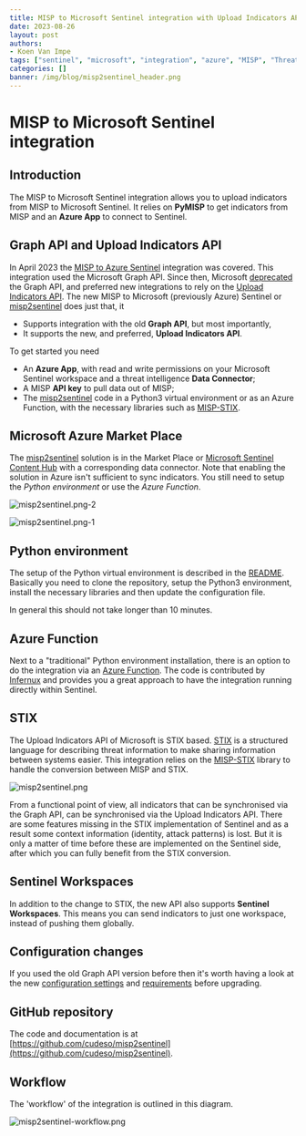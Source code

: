 ```yaml
---
title: MISP to Microsoft Sentinel integration with Upload Indicators API
date: 2023-08-26
layout: post
authors:
- Koen Van Impe
tags: ["sentinel", "microsoft", "integration", "azure", "MISP", "Threat Intelligence"]
categories: []
banner: /img/blog/misp2sentinel_header.png
---
```


# MISP to Microsoft Sentinel integration

## Introduction

The MISP to Microsoft Sentinel integration allows you to upload indicators from MISP to Microsoft Sentinel. It relies on **PyMISP** to get indicators from MISP and an **Azure App** to connect to Sentinel. 

## Graph API and Upload Indicators API

In April 2023 the [MISP to Azure Sentinel](https://www.misp-project.org/2023/04/03/MISP-Sentinel.html/) integration was covered. This integration used the Microsoft Graph API. Since then, Microsoft [deprecated](https://learn.microsoft.com/en-us/graph/migrate-azure-ad-graph-overview) the Graph API, and preferred new integrations to rely on the [Upload Indicators API](https://learn.microsoft.com/en-us/azure/sentinel/connect-threat-intelligence-upload-api). The new MISP to Microsoft (previously Azure) Sentinel or [misp2sentinel](https://github.com/cudeso/misp2sentinel) does just that, it 
- Supports integration with the old **Graph API**, but most importantly,
- It supports the new, and preferred, **Upload Indicators API**.

To get started you need

- An **Azure App**, with read and write permissions on your Microsoft Sentinel workspace and a threat intelligence **Data Connector**;
- A MISP **API key** to pull data out of MISP;
- The [misp2sentinel](https://github.com/cudeso/misp2sentinel/) code in a Python3 virtual environment or as an Azure Function, with the necessary libraries such as [MISP-STIX](https://github.com/MISP/misp-stix).

## Microsoft Azure Market Place

The [misp2sentinel](https://github.com/cudeso/misp2sentinel) solution is in the Market Place or [Microsoft Sentinel Content Hub](https://portal.azure.com/#create/microsoftsentinelcommunity.azure-sentinel-solution-misp2sentinel) with a corresponding data connector. Note that enabling the solution in Azure isn't sufficient to sync indicators. You still need to setup the *Python environment* or use the *Azure Function*.

![misp2sentinel.png-2](/img/blog/misp2sentinel-2.png)

![misp2sentinel.png-1](/img/blog/misp2sentinel-1.png)

## Python environment

The setup of the Python virtual environment is described in the [README](https://github.com/cudeso/misp2sentinel/blob/main/README.md). Basically you need to clone the repository, setup the Python3 environment, install the necessary libraries and then update the configuration file.

In general this should not take longer than 10 minutes.

## Azure Function

Next to a "traditional" Python environment installation, there is an option to do the integration via an [Azure Function](https://github.com/cudeso/misp2sentinel/tree/main/AzureFunction). The code is contributed by [Infernux](https://github.com/lnfernux) and provides you a great approach to have the integration running directly within Sentinel.

## STIX

 The Upload Indicators API of Microsoft is STIX based. [STIX](https://stixproject.github.io/) is a structured language for describing threat information to make sharing information between systems easier. This integration relies on the [MISP-STIX](https://github.com/MISP/misp-stix) library to handle the conversion between MISP and STIX. 

![misp2sentinel.png](/img/blog/misp2sentinel.png)

 From a functional point of view, all indicators that can be synchronised via the Graph API, can be synchronised via the Upload Indicators API. There are some features missing in the STIX implementation of Sentinel and as a result some context information (identity, attack patterns) is lost. But it is only a matter of time before these are implemented on the Sentinel side, after which you can fully benefit from the STIX conversion.

## Sentinel Workspaces

In addition to the change to STIX, the new API also supports **Sentinel Workspaces**. This means you can send indicators to just one workspace, instead of pushing them globally.

## Configuration changes

If you used the old Graph API version before then it's worth having a look at the new [configuration settings](https://github.com/cudeso/misp2sentinel#what-are-the-configuration-changes-compared-to-the-old-graph-api-version) and [requirements](https://github.com/cudeso/misp2sentinel/blob/main/requirements.txt) before upgrading.

## GitHub repository

The code and documentation is at [https://github.com/cudeso/misp2sentinel](https://github.com/cudeso/misp2sentinel).

## Workflow

The 'workflow' of the integration is outlined in this diagram.

 ![misp2sentinel-workflow.png](/img/blog/misp2sentinel-workflow.png)
